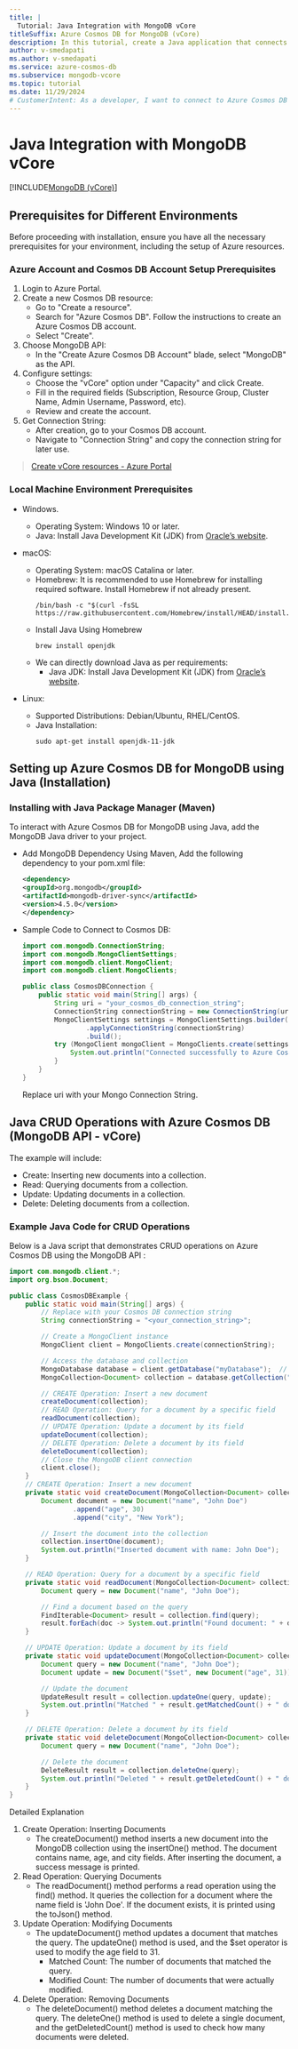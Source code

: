 ```yaml
---
title: |
  Tutorial: Java Integration with MongoDB vCore
titleSuffix: Azure Cosmos DB for MongoDB (vCore)
description: In this tutorial, create a Java application that connects to a vCore cluster in Azure Cosmos DB for MongoDB and performs CRUD (Create, Read, Update, Delete) operations on documents within a collection.
author: v-smedapati
ms.author: v-smedapati
ms.service: azure-cosmos-db
ms.subservice: mongodb-vcore
ms.topic: tutorial
ms.date: 11/29/2024
# CustomerIntent: As a developer, I want to connect to Azure Cosmos DB for MongoDB (vCore) from my Java application, so I can efficiently perform CRUD operations and manage my database.
---
```


# Java Integration with MongoDB vCore

[!INCLUDE[MongoDB (vCore)](~/reusable-content/ce-skilling/azure/includes/cosmos-db/includes/appliesto-mongodb-vcore.md)]

## Prerequisites for Different Environments 
Before proceeding with installation, ensure you have all the necessary prerequisites for your environment, including the setup of Azure resources.

### Azure Account and Cosmos DB Account Setup Prerequisites

1. Login to Azure Portal.
1. Create a new Cosmos DB resource:
	- Go to "Create a resource".
	- Search for "Azure Cosmos DB". Follow the instructions to create an Azure Cosmos DB account.
	- Select "Create". 
1. Choose MongoDB API:
	- In the "Create Azure Cosmos DB Account" blade, select "MongoDB" as the API.
1. Configure settings:
	- Choose the "vCore" option under "Capacity" and click Create.
	- Fill in the required fields (Subscription, Resource Group, Cluster Name, Admin Username, Password, etc).
	- Review and create the account.
1. Get Connection String:
	- After creation, go to your Cosmos DB account.
	- Navigate to "Connection String" and copy the connection string for later use.

> [Create vCore resources - Azure Portal](quickstart-portal.md)    

### Local Machine Environment Prerequisites
- Windows.
    - Operating System: Windows 10 or later.
    - Java: Install Java Development Kit (JDK) from [Oracle’s website](https://www.oracle.com/java/technologies/downloads/?er=221886).
- macOS:
	- Operating System: macOS Catalina or later. 
	- Homebrew: It is recommended to use Homebrew for installing required software. Install Homebrew if not already present. 
		```shell
		/bin/bash -c "$(curl -fsSL https://raw.githubusercontent.com/Homebrew/install/HEAD/install.sh)"
		```  
    - Install Java Using Homebrew
		```shell
		brew install openjdk
		```          
    - We can directly download Java as per requirements:
		- Java JDK: Install Java Development Kit (JDK) from [Oracle’s website](https://www.oracle.com/java/technologies/downloads/?er=221886).

 - Linux:
	- Supported Distributions: Debian/Ubuntu, RHEL/CentOS.
	- Java Installation:
		```shell
		sudo apt-get install openjdk-11-jdk
		```         
## Setting up Azure Cosmos DB for MongoDB using Java (Installation)
### Installing with Java Package Manager (Maven)
To interact with Azure Cosmos DB for MongoDB using Java, add the MongoDB Java driver to your project.
- Add MongoDB Dependency Using Maven, Add the following dependency to your pom.xml file:
	```xml
	<dependency>
    <groupId>org.mongodb</groupId>
    <artifactId>mongodb-driver-sync</artifactId>
    <version>4.5.0</version>
    </dependency>

	```
- Sample Code to Connect to Cosmos DB: 
	```java
    import com.mongodb.ConnectionString;
    import com.mongodb.MongoClientSettings;
    import com.mongodb.client.MongoClient;
    import com.mongodb.client.MongoClients;

    public class CosmosDBConnection {
        public static void main(String[] args) {
            String uri = "your_cosmos_db_connection_string";
            ConnectionString connectionString = new ConnectionString(uri);
            MongoClientSettings settings = MongoClientSettings.builder()
                    .applyConnectionString(connectionString)
                    .build();
            try (MongoClient mongoClient = MongoClients.create(settings)) {
                System.out.println("Connected successfully to Azure Cosmos DB for MongoDB");
            }
        }
    }
    ```
	Replace uri with your Mongo Connection String.



## Java CRUD Operations with Azure Cosmos DB (MongoDB API - vCore) 
The example will include:
- Create: Inserting new documents into a collection.
- Read: Querying documents from a collection.
- Update: Updating documents in a collection.
- Delete: Deleting documents from a collection.

### Example Java Code for CRUD Operations
Below is a Java script that demonstrates CRUD operations on Azure Cosmos DB using the MongoDB API : 

```Java
import com.mongodb.client.*;
import org.bson.Document;

public class CosmosDBExample {
    public static void main(String[] args) {
        // Replace with your Cosmos DB connection string
        String connectionString = "<your_connection_string>";

        // Create a MongoClient instance
        MongoClient client = MongoClients.create(connectionString);

        // Access the database and collection
        MongoDatabase database = client.getDatabase("myDatabase");  // Replace with your database name
        MongoCollection<Document> collection = database.getCollection("myCollection");  // Replace with your collection name

        // CREATE Operation: Insert a new document
        createDocument(collection);
        // READ Operation: Query for a document by a specific field
        readDocument(collection);
        // UPDATE Operation: Update a document by its field
        updateDocument(collection);
        // DELETE Operation: Delete a document by its field
        deleteDocument(collection);
        // Close the MongoDB client connection
        client.close();
    }
    // CREATE Operation: Insert a new document
    private static void createDocument(MongoCollection<Document> collection) {
        Document document = new Document("name", "John Doe")
                .append("age", 30)
                .append("city", "New York");

        // Insert the document into the collection
        collection.insertOne(document);
        System.out.println("Inserted document with name: John Doe");
    }

    // READ Operation: Query for a document by a specific field
    private static void readDocument(MongoCollection<Document> collection) {
        Document query = new Document("name", "John Doe");

        // Find a document based on the query
        FindIterable<Document> result = collection.find(query);
        result.forEach(doc -> System.out.println("Found document: " + doc.toJson()));
    }

    // UPDATE Operation: Update a document by its field
    private static void updateDocument(MongoCollection<Document> collection) {
        Document query = new Document("name", "John Doe");
        Document update = new Document("$set", new Document("age", 31));

        // Update the document
        UpdateResult result = collection.updateOne(query, update);
        System.out.println("Matched " + result.getMatchedCount() + " document(s). Updated " + result.getModifiedCount() + " document(s).");
    }

    // DELETE Operation: Delete a document by its field
    private static void deleteDocument(MongoCollection<Document> collection) {
        Document query = new Document("name", "John Doe");

        // Delete the document
        DeleteResult result = collection.deleteOne(query);
        System.out.println("Deleted " + result.getDeletedCount() + " document(s).");
    }
}
```

Detailed Explanation

1.	Create Operation: Inserting Documents
    - The createDocument() method inserts a new document into the MongoDB collection using the insertOne() method. The document contains name, age, and city fields. After inserting the document, a success message is printed.
1.	Read Operation: Querying Documents
    - The readDocument() method performs a read operation using the find() method. It queries the collection for a document where the name field is 'John Doe'. If the document exists, it is printed using the toJson() method.
1.	Update Operation: Modifying Documents
    - The updateDocument() method updates a document that matches the query. The updateOne() method is used, and the $set operator is used to modify the age field to 31.
        - Matched Count: The number of documents that matched the query.
        - Modified Count: The number of documents that were actually modified.
1.	Delete Operation: Removing Documents
    - The deleteDocument() method deletes a document matching the query. The deleteOne() method is used to delete a single document, and the getDeletedCount() method is used to check how many documents were deleted.

